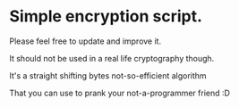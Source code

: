 # Simple encryption script.

Please feel free to update and improve it.

It should not be used in a real life cryptography though.

It's a straight shifting bytes not-so-efficient algorithm 

That you can use to prank your not-a-programmer friend :D
